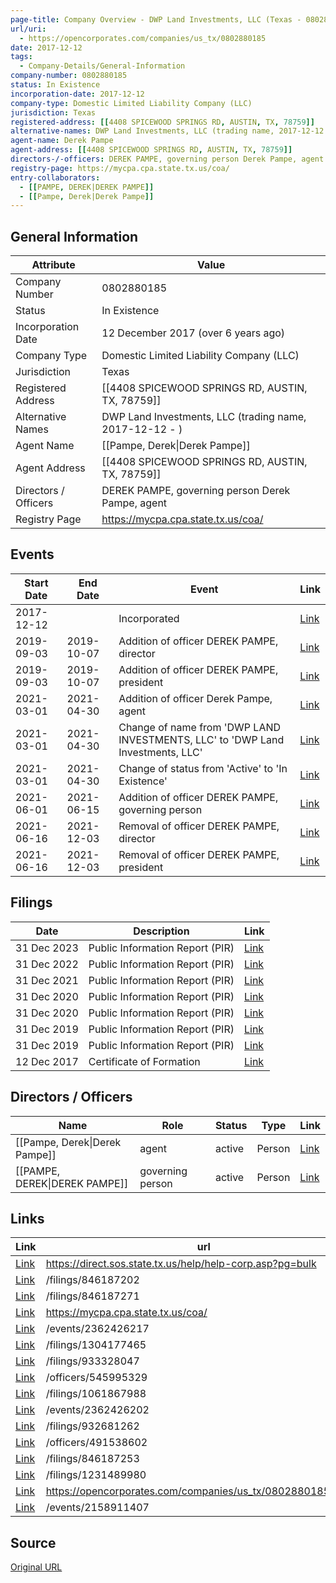 ```yaml
---
page-title: Company Overview - DWP Land Investments, LLC (Texas - 0802880185)
url/uri:
  - https://opencorporates.com/companies/us_tx/0802880185
date: 2017-12-12
tags:
  - Company-Details/General-Information
company-number: 0802880185
status: In Existence
incorporation-date: 2017-12-12
company-type: Domestic Limited Liability Company (LLC)
jurisdiction: Texas
registered-address: [[4408 SPICEWOOD SPRINGS RD, AUSTIN, TX, 78759]]
alternative-names: DWP Land Investments, LLC (trading name, 2017-12-12 - )
agent-name: Derek Pampe
agent-address: [[4408 SPICEWOOD SPRINGS RD, AUSTIN, TX, 78759]]
directors-/-officers: DEREK PAMPE, governing person Derek Pampe, agent
registry-page: https://mycpa.cpa.state.tx.us/coa/
entry-collaborators:
  - [[PAMPE, DEREK|DEREK PAMPE]]
  - [[Pampe, Derek|Derek Pampe]]
---
```


## General Information
| Attribute          | Value                                       |
|--------------------|---------------------------------------------|
| Company Number     | 0802880185                                  |
| Status             | In Existence                                |
| Incorporation Date | 12 December 2017 (over 6 years ago)         |
| Company Type       | Domestic Limited Liability Company (LLC)    |
| Jurisdiction       | Texas                                       |
| Registered Address | [[4408 SPICEWOOD SPRINGS RD, AUSTIN, TX, 78759]] |
| Alternative Names  | DWP Land Investments, LLC (trading name, 2017-12-12 - ) |
| Agent Name         | [[Pampe, Derek\|Derek Pampe]]               |
| Agent Address      | [[4408 SPICEWOOD SPRINGS RD, AUSTIN, TX, 78759]] |
| Directors / Officers | DEREK PAMPE, governing person Derek Pampe, agent |
| Registry Page      | https://mycpa.cpa.state.tx.us/coa/          |

## Events

| Start Date | End Date   | Event                                                   | Link |
|------------|------------|-------------------------------------------------------|------|
| 2017-12-12 |            | Incorporated                                            | [Link](https://opencorporates.com/events/61850573) |
| 2019-09-03 | 2019-10-07 | Addition of officer DEREK PAMPE, director               | [Link](https://opencorporates.com/events/1643998634) |
| 2019-09-03 | 2019-10-07 | Addition of officer DEREK PAMPE, president              | [Link](https://opencorporates.com/events/1643998646) |
| 2021-03-01 | 2021-04-30 | Addition of officer Derek Pampe, agent                  | [Link](https://opencorporates.com/events/2066857409) |
| 2021-03-01 | 2021-04-30 | Change of name from 'DWP LAND INVESTMENTS, LLC' to 'DWP Land Investments, LLC' | [Link](https://opencorporates.com/events/2066857382) |
| 2021-03-01 | 2021-04-30 | Change of status from 'Active' to 'In Existence'        | [Link](https://opencorporates.com/events/2066857433) |
| 2021-06-01 | 2021-06-15 | Addition of officer DEREK PAMPE, governing person       | [Link](https://opencorporates.com/events/2158911407) |
| 2021-06-16 | 2021-12-03 | Removal of officer DEREK PAMPE, director                | [Link](https://opencorporates.com/events/2362426202) |
| 2021-06-16 | 2021-12-03 | Removal of officer DEREK PAMPE, president               | [Link](https://opencorporates.com/events/2362426217) |

## Filings
| Date        | Description                    | Link |
|-------------|--------------------------------|-------|
| 31 Dec 2023 | Public Information Report (PIR) | [Link](https://opencorporates.com/filings/1304177465) |
| 31 Dec 2022 | Public Information Report (PIR) | [Link](https://opencorporates.com/filings/1231489980) |
| 31 Dec 2021 | Public Information Report (PIR) | [Link](https://opencorporates.com/filings/1061867988) |
| 31 Dec 2020 | Public Information Report (PIR) | [Link](https://opencorporates.com/filings/933328047) |
| 31 Dec 2020 | Public Information Report (PIR) | [Link](https://opencorporates.com/filings/932681262) |
| 31 Dec 2019 | Public Information Report (PIR) | [Link](https://opencorporates.com/filings/846187271) |
| 31 Dec 2019 | Public Information Report (PIR) | [Link](https://opencorporates.com/filings/846187202) |
| 12 Dec 2017 | Certificate of Formation       | [Link](https://opencorporates.com/filings/846187253) |

## Directors / Officers
| Name                 | Role            | Status     | Type        | Link |
|----------------------|-----------------|------------|-------------|------|
| [[Pampe, Derek\|Derek Pampe]] | agent           | active     | Person      | [Link](https://opencorporates.com/officers/491538602) |
| [[PAMPE, DEREK\|DEREK PAMPE]] | governing person | active     | Person      | [Link](https://opencorporates.com/officers/545995329) |

## Links
| Link   | url                            
|--------|--------------------------------|
| [Link](https://direct.sos.state.tx.us/help/help-corp.asp?pg=bulk) |https://direct.sos.state.tx.us/help/help-corp.asp?pg=bulk|
| [Link](/filings/846187202) |/filings/846187202            |
| [Link](/filings/846187271) |/filings/846187271            |
| [Link](https://mycpa.cpa.state.tx.us/coa/) |https://mycpa.cpa.state.tx.us/coa/|
| [Link](/events/2362426217) |/events/2362426217            |
| [Link](/filings/1304177465) |/filings/1304177465           |
| [Link](/filings/933328047) |/filings/933328047            |
| [Link](/officers/545995329) |/officers/545995329           |
| [Link](/filings/1061867988) |/filings/1061867988           |
| [Link](/events/2362426202) |/events/2362426202            |
| [Link](/filings/932681262) |/filings/932681262            |
| [Link](/officers/491538602) |/officers/491538602           |
| [Link](/filings/846187253) |/filings/846187253            |
| [Link](/filings/1231489980) |/filings/1231489980           |
| [Link](https://opencorporates.com/companies/us_tx/0802880185/filings) |https://opencorporates.com/companies/us_tx/0802880185/filings|
| [Link](/events/2158911407) |/events/2158911407            |

## Source
[Original URL](https://opencorporates.com/companies/us_tx/0802880185)
